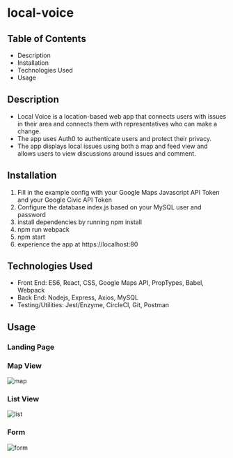 # local-voice

## Table of Contents
- Description
- Installation
- Technologies Used
- Usage

## Description
- Local Voice is a location-based web app that connects users with issues in their area and connects them with representatives who can make a change.
- The app uses Auth0 to authenticate users and protect their privacy.
- The app displays local issues using both a map and feed view and allows users to view discussions around issues and comment.

## Installation
1. Fill in the example config with your Google Maps Javascript API Token and your Google Civic API Token
2. Configure the database index.js based on your MySQL user and password
3. install dependencies by running npm install
4. npm run webpack
5. npm start
6. experience the app at https://localhost:80

## Technologies Used
- Front End: ES6, React, CSS, Google Maps API, PropTypes, Babel, Webpack
- Back End: Nodejs, Express, Axios, MySQL
- Testing/Utilities: Jest/Enzyme, CircleCI, Git, Postman

## Usage

### Landing Page

### Map View
![map][map]

### List View
![list][list]

### Form
![form][form]

[map]: map.gif
[list]: list.gif
[form]: form.gif



